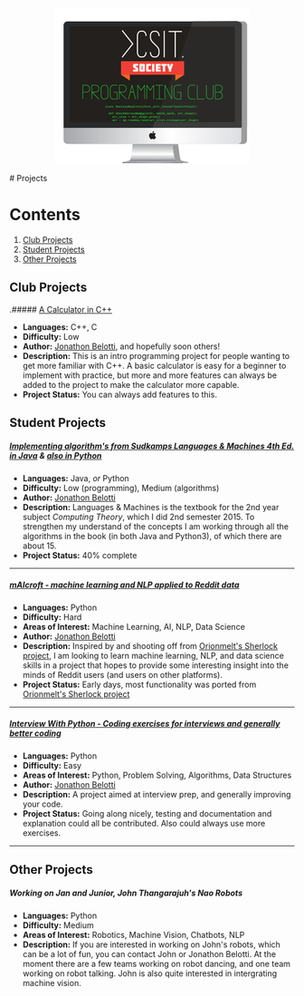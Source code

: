 <p align="center">
  <img src="images/club_logo_small.png"/>
</p>
# Projects

# Contents

1. [Club Projects](#club-projects)
2. [Student Projects](#student-projects)
3. [Other Projects](#other-projects)

## Club Projects

.##### [A Calculator in C++](/calculator_c++)
- **Languages:** C++, C
- **Difficulty:** Low
- **Author:** [Jonathon Belotti](https://github.com/thundergolfer/), and hopefully soon others!
- **Description:** This is an intro programming project for people wanting to get more familiar with C++. A basic calculator is easy for a beginner to implement with practice, but more and more features can always be added to the project to make the calculator more capable.
- **Project Status:** You can always add features to this.

## Student Projects

##### [Implementing algorithm's from Sudkamps Languages & Machines 4th Ed. in Java](https://github.com/thundergolfer/sudkamp-langs-machines-java) & [also in Python](https://github.com/thundergolfer/sudkamp-langs-machines-python)
- **Languages:** Java, *or* Python
- **Difficulty:** Low (programming), Medium (algorithms)
- **Author:** [Jonathon Belotti](https://github.com/thundergolfer/)
- **Description:** Languages & Machines is the textbook for the 2nd year subject *Computing Theory*, which I did 2nd semester 2015. To strengthen my understand of the concepts I am working through all the algorithms in the book (in both Java and Python3), of which there are about 15.
- **Project Status:** 40% complete

----

##### [mAIcroft - machine learning and NLP applied to Reddit data](https://github.com/thundergolfer/mAIcroft)
- **Languages:** Python
- **Difficulty:** Hard
- **Areas of Interest:** Machine Learning, AI, NLP, Data Science
- **Author:** [Jonathon Belotti](https://github.com/thundergolfer/)
- **Description:** Inspired by and shooting off from [Orionmelt's Sherlock project](https://github.com/orionmelt/sherlock), I am looking to learn machine learning, NLP, and data science skills in a project that hopes to provide some interesting insight into the minds of Reddit users (and users on other platforms).
- **Project Status:** Early days, most functionality was ported from [Orionmelt's Sherlock project](https://github.com/orionmelt/sherlock)

----

##### [Interview With Python - Coding exercises for interviews and generally better coding](https://github.com/thundergolfer/interview-with-python)
- **Languages:** Python
- **Difficulty:** Easy
- **Areas of Interest:** Python, Problem Solving, Algorithms, Data Structures
- **Author:** [Jonathon Belotti](https://github.com/thundergolfer/)
- **Description:** A project aimed at interview prep, and generally improving your code.
- **Project Status:** Going along nicely, testing and documentation and explanation could all be contributed. Also could always use more exercises.

----

## Other Projects

##### Working on Jan and Junior, John Thangarajuh's Nao Robots
- **Languages:** Python
- **Difficulty:** Medium
- **Areas of Interest:** Robotics, Machine Vision, Chatbots, NLP
- **Description:** If you are interested in working on John's robots, which can be a lot of fun, you can contact John or Jonathon Belotti. At the moment there are a few teams working on robot dancing, and one team working on robot talking. John is also quite interested in intergrating machine vision.
